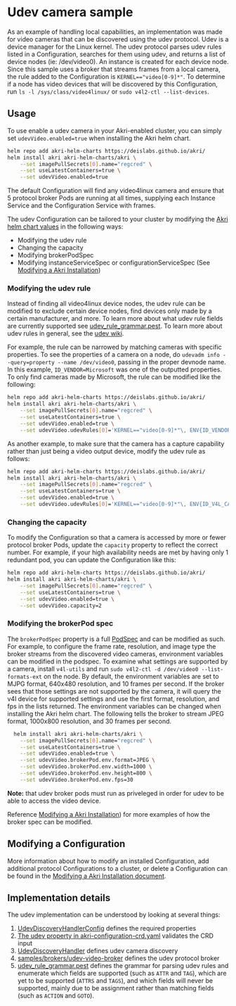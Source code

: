 # Udev camera sample
As an example of handling local capabilities, an implementation was made for video cameras that can be discovered using the udev protocol. Udev is a device manager for the Linux kernel. The udev protocol parses udev rules listed in a Configuration, searches for them using udev, and returns a list of device nodes (ie: /dev/video0). An instance is created for each device node. Since this sample uses a broker that streams frames from a local camera, the rule added to the Configuration is `KERNEL=="video[0-9]*"`. To determine if a node has video devices that will be discovered by this Configuration, run `ls -l /sys/class/video4linux/` or `sudo v4l2-ctl --list-devices`.

## Usage
To use enable a udev camera in your Akri-enabled cluster, you can simply set `udevVideo.enabled=true` when installing the Akri helm chart.  
```bash
helm repo add akri-helm-charts https://deislabs.github.io/akri/
helm install akri akri-helm-charts/akri \
    --set imagePullSecrets[0].name="regcred" \
    --set useLatestContainers=true \
    --set udevVideo.enabled=true
```

The default Configuration will find any video4linux camera and ensure that 5 protocol broker Pods are running at all times, supplying each Instance Service and the Configuration Service with frames.

The udev Configuration can be tailored to your cluster by modifying the [Akri helm chart values](../deployment/helm/values.yaml) in the following ways:

* Modifying the udev rule
* Changing the capacity
* Modifying brokerPodSpec
* Modifying instanceServiceSpec or configurationServiceSpec (See [Modifying a Akri Installation](./modifying-akri-installation#modifying-instanceservicespec-or-configurationservicespec))

### Modifying the udev rule
Instead of finding all video4linux device nodes, the udev rule can be modified to exclude certain device nodes, find devices only made by a certain manufacturer, and more. To learn more about what udev rule fields are currently supported see [udev_rule_grammar.pest](../agent/src/protocols/udev/udev_rule_grammar.pest). To learn more about udev rules in general, see the [udev wiki](https://wiki.archlinux.org/index.php/Udev). 

For example, the rule can be narrowed by matching cameras with specific properties. To see the properties of a camera on a node, do `udevadm info --query=property --name /dev/video0`, passing in the proper devnode name. In this example, `ID_VENDOR=Microsoft` was one of the outputted properties. To only find cameras made by Microsoft, the rule can be modified like the following:
```bash
helm repo add akri-helm-charts https://deislabs.github.io/akri/
helm install akri akri-helm-charts/akri \
    --set imagePullSecrets[0].name="regcred" \
    --set useLatestContainers=true \
    --set udevVideo.enabled=true \
    --set udevVideo.udevRules[0]='KERNEL=="video[0-9]*"\, ENV{ID_VENDOR}=="Microsoft"'
```

As another example, to make sure that the camera has a capture capability rather than just being a video output device, modify the udev rule as follows: 
```bash
helm repo add akri-helm-charts https://deislabs.github.io/akri/
helm install akri akri-helm-charts/akri \
    --set imagePullSecrets[0].name="regcred" \
    --set useLatestContainers=true \
    --set udevVideo.enabled=true \
    --set udevVideo.udevRules[0]='KERNEL=="video[0-9]*"\, ENV{ID_V4L_CAPABILITIES}=="*:capture:*"'
```

### Changing the capacity
To modify the Configuration so that a camera is accessed by more or fewer protocol broker Pods, update the `capacity` property to reflect the correct number.  For example, if your high availability needs are met by having only 1 redundant pod, you can update the Configuration like this:
```bash
helm repo add akri-helm-charts https://deislabs.github.io/akri/
helm install akri akri-helm-charts/akri \
    --set imagePullSecrets[0].name="regcred" \
    --set useLatestContainers=true \
    --set udevVideo.enabled=true \
    --set udevVideo.capacity=2
```

### Modifying the brokerPod spec
The `brokerPodSpec` property is a full [PodSpec](https://kubernetes.io/docs/reference/generated/kubernetes-api/v1.18/#podspec-v1-core) and can be modified as such.  For example, to configure the frame rate, resolution, and image type the broker streams from the discovered video cameras, environment variables can be modified in the podspec. To examine what settings are supported by a camera, install `v4l-utils` and run `sudo v4l2-ctl -d /dev/video0 --list-formats-ext` on the node. By default, the environment variables are set to MJPG format, 640x480 resolution, and 10 frames per second. If the broker sees that those settings are not supported by the camera, it will query the v4l device for supported settings and use the first format, resolution, and fps in the lists returned. The environment variables can be changed when installing the Akri helm chart. The following tells the broker to stream JPEG format, 1000x800 resolution, and 30 frames per second.
```bash
  helm install akri akri-helm-charts/akri \
    --set imagePullSecrets[0].name="regcred" \
    --set useLatestContainers=true \
    --set udevVideo.enabled=true \
    --set udevVideo.brokerPod.env.format=JPEG \
    --set udevVideo.brokerPod.env.width=1000 \
    --set udevVideo.brokerPod.env.height=800 \
    --set udevVideo.brokerPod.env.fps=30
```

**Note:** that udev broker pods must run as priveleged in order for udev to be able to access the video device.

Reference [Modifying a Akri Installation](./modifying-akri-installation#modifying-the-brokerpodspec)) for more examples of how the broker spec can be modified. 

## Modifying a Configuration
More information about how to modify an installed Configuration, add additional protocol Configurations to a cluster, or delete a Configuration can be found in the [Modifying a Akri Installation document](./modifying-akri-installation.md).

## Implementation details
The udev implementation can be understood by looking at several things:

1. [UdevDiscoveryHandlerConfig](../shared/src/akri/configuration.rs) defines the required properties
1. [The udev property in akri-configuration-crd.yaml](../deployment/helm/crds/akri-configuration-crd.yaml) validates the CRD input
1. [UdevDiscoveryHandler](../agent/src/protocols/udev/discovery_handler.rs) defines udev camera discovery
1. [samples/brokers/udev-video-broker](../samples/brokers/udev-video-broker) defines the udev protocol broker
1. [udev_rule_grammar.pest](../agent/src/protocols/udev/udev_rule_grammar.pest) defines the grammar for parsing udev rules and enumerate which fields are supported (such as `ATTR` and `TAG`), which are yet to be supported (`ATTRS` and `TAGS`), and which fields will never be supported, mainly due to be assignment rather than matching fields (such as `ACTION` and `GOTO`).
